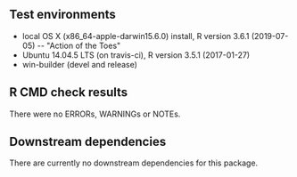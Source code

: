 ## Test environments

* local OS X (x86_64-apple-darwin15.6.0) install, R version 3.6.1 (2019-07-05) -- "Action of the Toes"
* Ubuntu 14.04.5 LTS (on travis-ci), R version 3.5.1 (2017-01-27)
* win-builder (devel and release)

## R CMD check results

There were no ERRORs, WARNINGs or NOTEs.

## Downstream dependencies

There are currently no downstream dependencies for this package.
